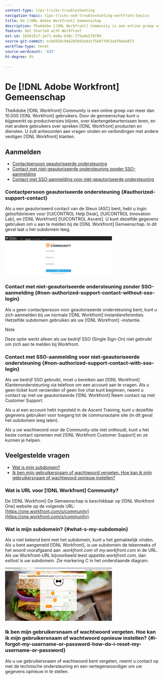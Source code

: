 ```yaml
---
content-type: tips-tricks-troubleshooting
navigation-topic: tips-tricks-and-troubleshooting-workfront-basics
title: De [!DNL Adobe Workfront] Gemeenschap
description: TheAdobe [!DNL Workfront] Community is een online groep van meer dan 10.000 [!DNL Workfront] gebruikers. Door de gemeenschap kunt u bijgewerkt op productversies blijven, over klantengebeurtenissen leren, en met andere gebruikers over spreken [!DNL Workfront] producten en diensten. U zult antwoorden aan vragen vinden en verbindingen met andere vestigen [!DNL Workfront] klanten.
feature: Get Started with Workfront
exl-id: 1b581917-2e71-4e8a-b38c-775ade578f09
source-git-commit: ecb6928c946203b03a93cf5687fd53abf8e6a8f3
workflow-type: tm+mt
source-wordcount: '423'
ht-degree: 0%

---
```


# De [!DNL Adobe Workfront] Gemeenschap

TheAdobe [!DNL Workfront] Community is een online groep van meer dan 10.000 [!DNL Workfront] gebruikers. Door de gemeenschap kunt u bijgewerkt op productversies blijven, over klantengebeurtenissen leren, en met andere gebruikers over spreken [!DNL Workfront] producten en diensten. U zult antwoorden aan vragen vinden en verbindingen met andere vestigen [!DNL Workfront] klanten.

<!--
<img src="assets/screen-shot-2018-09-06-at-11.38.27-am-350x112.png" alt="Screen_Shot_2018-09-06_at_11.38.27_AM.png" style="width: 350;height: 112;" data-mc-conditions="QuicksilverOrClassic.Draft mode">
-->

## Aanmelden

* [Contactpersoon geautoriseerde ondersteuning](#authorized-support-contact)
* [Contact met niet-geautoriseerde ondersteuning zonder SSO-aanmelding](#non-authorized-support-contact-without-sso-login)
* [Contact met SSO-aanmelding voor niet-geautoriseerde ondersteuning](#non-authorized-support-contact-with-sso-login)

### Contactpersoon geautoriseerde ondersteuning {#authorized-support-contact}

Als u een geautoriseerd contact van de Steun (ASC) bent, hebt u login geloofsbrieven voor [!UICONTROL Help Desk], [!UICONTROL Innovation Lab], en [!DNL Workfront] [!UICONTROL Ascent]. U kunt dezelfde gegevens gebruiken om u aan te melden bij de [!DNL Workfront] Gemeenschap. In dit geval laat u het subdomein leeg.

![community_4.png](assets/community-4-350x129.png)

### Contact met niet-geautoriseerde ondersteuning zonder SSO-aanmelding {#non-authorized-support-contact-without-sso-login}

Als u geen contactpersoon voor geautoriseerde ondersteuning bent, kunt u zich aanmelden bij uw normale [!DNL Workfront] instantiereferenties. Hetzelfde subdomein gebruiken als uw [!DNL Workfront] -instantie.

>[!NOTE]
>
>Deze optie werkt alleen als uw bedrijf SSO (Single Sign-On) niet gebruikt om zich aan te melden bij Workfront.

### Contact met SSO-aanmelding voor niet-geautoriseerde ondersteuning {#non-authorized-support-contact-with-sso-login}

Als uw bedrijf SSO gebruikt, moet u bereiken aan [!DNL Workfront] Klantenondersteuning via telefoon om een account aan te vragen. Als u geen ticket kunt verzenden of geen live chat kunt beginnen, neemt u contact op met uw geautoriseerde [!DNL Workfront] Neem contact op met Customer Support.

Als u al een account hebt ingesteld in de Ascent Training, kunt u dezelfde gegevens gebruiken voor toegang tot de communautaire site (in dit geval het subdomein leeg laten).

Als u uw wachtwoord voor de Community-site niet onthoudt, kunt u het beste contact opnemen met [!DNL Workfront Customer Support] en ze kunnen je helpen.

## Veelgestelde vragen

* [Wat is mijn subdomein?](#what-s-my-subdomain)
* [Ik ben mijn gebruikersnaam of wachtwoord vergeten. Hoe kan ik mijn gebruikersnaam of wachtwoord opnieuw instellen?](#i-forgot-my-username-or-password-how-do-i-reset-my-username-or-password)

### Wat is URL voor [!DNL Workfront] Community?

De [!DNL Workfront] De Gemeenschap is beschikbaar op [!DNL Workfront One] website op de volgende URL:  [https://one.workfront.com/s/community](https://one.workfront.com/s/community).

### Wat is mijn subdomein? {#what-s-my-subdomain}

Als u niet bekend bent met het subdomein, kunt u het gemakkelijk vinden. Als u bent aangemeld [!DNL Workfront], is uw subdomein de tekenreeks of het woord voorafgaand aan *.workfront.com*  of *my.workfront.com* in de URL. Als uw Workfront-URL bijvoorbeeld leest *appetite.workfront.com,* dan *eetlust* is uw subdomein. Zie markering C in het onderstaande diagram.

![community_5.png](assets/community-5-350x175.png)

### Ik ben mijn gebruikersnaam of wachtwoord vergeten. Hoe kan ik mijn gebruikersnaam of wachtwoord opnieuw instellen? {#i-forgot-my-username-or-password-how-do-i-reset-my-username-or-password}

Als u uw gebruikersnaam of wachtwoord bent vergeten, neemt u contact op met de technische ondersteuning en een vertegenwoordiger om uw gegevens opnieuw in te stellen.

